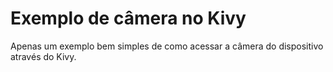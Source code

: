 # Exemplo de câmera no Kivy

Apenas um exemplo bem simples de como acessar a câmera do dispositivo através do Kivy.
